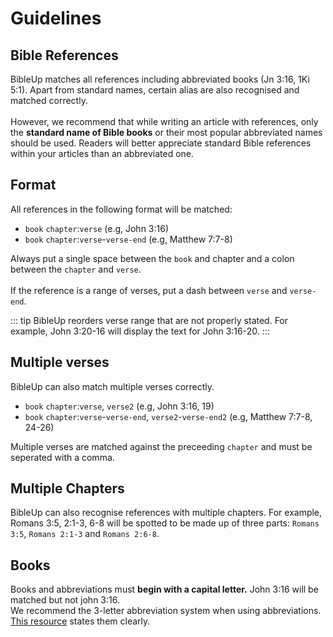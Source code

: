 # Guidelines
## Bible References
BibleUp matches all references including abbreviated books (Jn 3:16, 1Ki 5:1). Apart from standard names, certain alias are also recognised and matched correctly. <br><br>
However, we recommend that while writing an article with references, only the **standard name of Bible books** or their most popular abbreviated names should be used. Readers will better appreciate standard Bible references within your articles than an abbreviated one.

## Format
All references in the following format will be matched:
- `book` `chapter`:`verse` (e.g, John 3:16)
- `book` `chapter`:`verse`-`verse-end` (e.g, Matthew 7:7-8)

Always put a single space between the `book` and chapter and a colon between the `chapter` and `verse`. <br><br>
If the reference is a range of verses, put a dash between `verse` and `verse-end`.

::: tip
BibleUp reorders verse range that are not properly stated. For example, John 3:20-16 will display the text for John 3:16-20.
:::

## Multiple verses
BibleUp can also match multiple verses correctly.
- `book` `chapter`:`verse`, `verse2` (e.g, John 3:16, 19)
- `book` `chapter`:`verse`-`verse-end`, `verse2`-`verse-end2` (e.g, Matthew 7:7-8, 24-26)

Multiple verses are matched against the preceeding `chapter` and must be seperated with a comma.

## Multiple Chapters
BibleUp can also recognise references with multiple chapters. For example, Romans 3:5, 2:1-3, 6-8 will be spotted to be made up of three parts: `Romans 3:5`, `Romans 2:1-3` and `Romans 2:6-8`. 


## Books
Books and abbreviations must **begin with a capital letter.** John 3:16 will be matched but not john 3:16.<br>
We recommend the 3-letter abbreviation system when using abbreviations. [This resource](https://biyn.org/misc/Resources/abbrevs.html) states them clearly.
